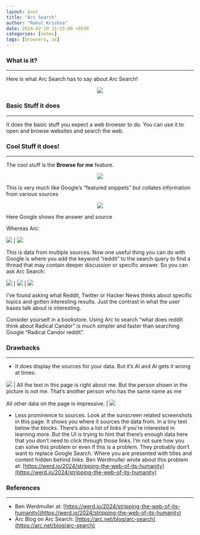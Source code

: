 ```yaml
---
layout: post
title: "Arc Search"
author: "Rahul Krishna"
date: 2024-02-10 11:15:00 +0530
categories: [notes]
tags: [browsers, ux]
---
```


### What is it?

---

Here is what Arc Search has to say about Arc Search!

<div style="text-align: center;"><img src='/images/arc-search/javascript-result.png' style="max-width: 250px;"/></div>

### Basic Stuff it does

---

It does the basic stuff you expect a web browser to do. You can use it to open and browse websites and search the web.

### Cool Stuff it does!

---

The cool stuff is the **Browse for me** feature.

<div style="text-align: center;"><img src='/images/arc-search/Untitled%201.png' style="max-width: 200px"/></div>

This is very much like Google’s “featured snippets” but collates information from various sources

<div style="text-align: center;"><img src='/images/arc-search/IMG_3803.jpeg' style="max-width: 250px"/></div>

Here Google shows the answer and source

Whereas Arc:

<img src='/images/arc-search/IMG_3804.png'/> | <img src='/images/arc-search/IMG_3805.png'/>

This is data from multiple sources. Now one useful thing you can do with Google is where you add the keyword “reddit” to the search query to find a thread that may contain deeper discussion or specific answer. So you can ask Arc Search:

<img src='/images/arc-search/IMG_3806.png'/> | <img src='/images/arc-search/IMG_3807.png'/> | <img src='/images/arc-search/IMG_3808.png'/>

I’ve found asking what Reddit, Twitter or Hacker News thinks about specific topics and gotten interesting results. Just the contrast in what the user bases talk about is interesting.

Consider yourself in a bookstore. Using Arc to search “what does reddit think about Radical Candor” is much simpler and faster than searching Google “Radical Candor reddit”.

### Drawbacks

---

- It does display the sources for your data. But it’s AI and AI gets it wrong at times.

<img src='/images/arc-search/Untitled.jpeg' style="max-width: 250px;"/> | All the text in this page is right about me. But the person shown in the picture is not me. That’s another person who has the same name as me

All other data on the page is impressive. | <img src='/images/arc-search/Untitled%201.jpeg' style="max-width: 250px"/>

- Less prominence to sources.
  Look at the sunscreen related screenshots in this page. It shows you where it sources the data from. In a tiny text below the blocks. There’s also a list of links if you’re interested in learning more. But the UI is trying to hint that there’s enough data here that you don’t need to click through those links. I’m not sure how you can solve this problem or even if this is a problem.
  They probably don’t want to replace Google Search. Where you are presented with titles and content hidden behind links.
  Ben Werdmuller wrote about this problem at: [https://werd.io/2024/stripping-the-web-of-its-humanity](https://werd.io/2024/stripping-the-web-of-its-humanity)

### References

---

- Ben Werdmuller at: [https://werd.io/2024/stripping-the-web-of-its-humanity](https://werd.io/2024/stripping-the-web-of-its-humanity)
- Arc Blog on Arc Search: [https://arc.net/blog/arc-search](https://arc.net/blog/arc-search)
